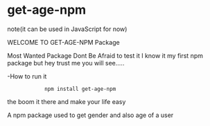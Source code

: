 # get-age-npm

note(it can be used in JavaScript for now)

WELCOME TO GET-AGE-NPM Package

Most Wanted Package Dont Be Afraid to test it I know it my first npm package but hey trust me you will see.....

-How to run it

				npm install get-age-npm

the boom it there and make your life easy

A npm package used to get gender and also age of a user
